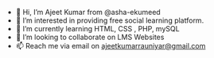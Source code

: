 - 👋 Hi, I’m Ajeet Kumar from @asha-ekumeed
- 👀 I’m interested in providing free social learning platform.
- 🌱 I’m currently learning HTML, CSS , PHP, mySQL
- 💞️ I’m looking to collaborate on LMS Websites
- 📫 Reach me via email on ajeetkumarrauniyar@gmail.com

<!---
asha-ekumeed/asha-ekumeed is a ✨ special ✨ repository because its `README.md` (this file) appears on your GitHub profile.
You can click the Preview link to take a look at your changes.
--->

